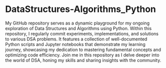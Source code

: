 # DataStructures-Algorithms_Python
My GitHub repository serves as a dynamic playground for my ongoing exploration of Data Structures and Algorithms using Python. Within this repository, I regularly commit experiments, implementations, and solutions to various DSA problems. It features a collection of well-documented Python scripts and Jupyter notebooks that demonstrate my learning journey, showcasing my dedication to mastering fundamental concepts and optimizing code efficiency. Join me in this repository as I delve deeper into the world of DSA, honing my skills and sharing insights with the community.
